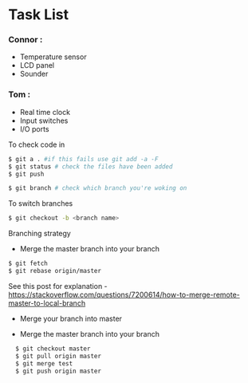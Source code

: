 # Task List


### Connor :
  - Temperature sensor
  - LCD panel
  - Sounder

  
### Tom :
 - Real time clock
 - Input switches
 - I/O ports







To check code in

```sh
$ git a . #if this fails use git add -a -F
$ git status # check the files have been added 
$ git push
```

```sh
$ git branch # check which branch you're woking on
```

To switch branches
```sh
$ git checkout -b <branch name>
```

Branching strategy

  -  Merge the master branch into your branch
  ```sh
  $ git fetch
  $ git rebase origin/master
  ```
  
  See this post for explanation - https://stackoverflow.com/questions/7200614/how-to-merge-remote-master-to-local-branch

 - Merge your branch into master
 
  -  Merge the master branch into your branch
  ```sh
	$ git checkout master
    $ git pull origin master
	$ git merge test
	$ git push origin master
  ```

